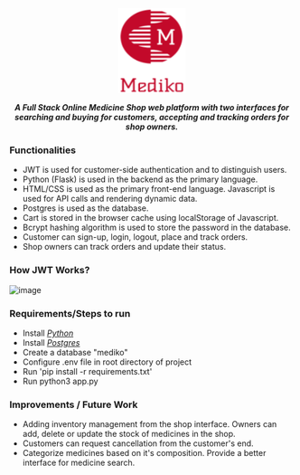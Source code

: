 <p align="center">
  <a href="https://https://github.com/DebRC/Mediko">
    <img src="static/customer/mediko_logo.png" alt="Logo" width="120" height="150">
  </a>
  <p align="center">
  <i><b>A Full Stack Online Medicine Shop web platform with two interfaces for searching and buying for customers, accepting and tracking orders for shop owners.<br>
  </b></i>
  </p>
</p>

### Functionalities
* JWT is used for customer-side authentication and to distinguish users.
* Python (Flask) is used in the backend as the primary language.
* HTML/CSS is used as the primary front-end language. Javascript is used for API calls and rendering dynamic data.
* Postgres is used as the database.
* Cart is stored in the browser cache using localStorage of Javascript.
* Bcrypt hashing algorithm is used to store the password in the database.
* Customer can sign-up, login, logout, place and track orders.
* Shop owners can track orders and update their status.

### How JWT Works? 
![image](https://github.com/DebRC/Mediko/assets/63597606/fd2ee2b2-8817-47ac-b3cd-a9ce3842dd83)

### Requirements/Steps to run 
  * Install [*Python*](https://www.python.org/downloads/)
  * Install [*Postgres*](https://www.postgresql.org/download/)
  * Create a database "mediko"
  * Configure .env file in root directory of project
  * Run 'pip install -r requirements.txt'
  * Run python3 app.py

### Improvements / Future Work
* Adding inventory management from the shop interface. Owners can add, delete or update the stock of medicines in the shop.
* Customers can request cancellation from the customer's end.
* Categorize medicines based on it's composition. Provide a better interface for medicine search.
